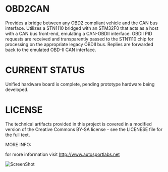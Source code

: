 OBD2CAN
=======

Provides a bridge between any OBD2 compliant vehicle and the CAN bus interface. Utilizes a STN1110 bridged with an STM32F0 that acts as a host with a CAN bus front-end, emulating a CAN-OBDII interface. OBDII PID requests are received and transparently passed to the STN1110 chip for processing on the appropriate legacy OBDII bus. Replies are forwarded back to the emulated OBD-II CAN interface.

CURRENT STATUS
==============
Unified hardware board is complete, pending prototype hardware being developed. 

LICENSE
=======

The technical artifacts provided in this project is covered in a modified version of the
Creative Commons BY-SA license - see the LICENESE file for the full text.

MORE INFO:

for more information visit http://www.autosportlabs.net

![ScreenShot](https://github.com/autosportlabs/OBD2CAN/blob/master/obd2can.png?raw=true)


